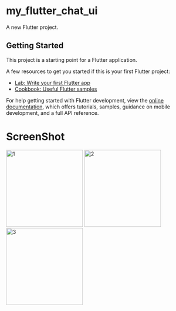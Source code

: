 # my_flutter_chat_ui

A new Flutter project.

## Getting Started

This project is a starting point for a Flutter application.

A few resources to get you started if this is your first Flutter project:

- [Lab: Write your first Flutter app](https://docs.flutter.dev/get-started/codelab)
- [Cookbook: Useful Flutter samples](https://docs.flutter.dev/cookbook)

For help getting started with Flutter development, view the
[online documentation](https://docs.flutter.dev/), which offers tutorials,
samples, guidance on mobile development, and a full API reference.

# ScreenShot
<img width="209" alt="1" src="https://user-images.githubusercontent.com/106633888/190973297-a51cfb38-9b7b-43c7-8627-f873e20ca3f6.PNG">
<img width="209" alt="2" src="https://user-images.githubusercontent.com/106633888/190973335-d74661f1-f7ed-40ab-80b6-a75a4812a7e6.PNG">
<img width="209" alt="3" src="https://user-images.githubusercontent.com/106633888/190973359-26d7bae6-1a2e-43ff-9d15-ce67a9708dca.PNG">


